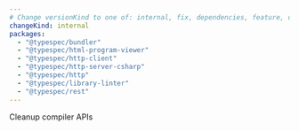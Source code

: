 ```yaml
---
# Change versionKind to one of: internal, fix, dependencies, feature, deprecation, breaking
changeKind: internal
packages:
  - "@typespec/bundler"
  - "@typespec/html-program-viewer"
  - "@typespec/http-client"
  - "@typespec/http-server-csharp"
  - "@typespec/http"
  - "@typespec/library-linter"
  - "@typespec/rest"
---
```


Cleanup compiler APIs
